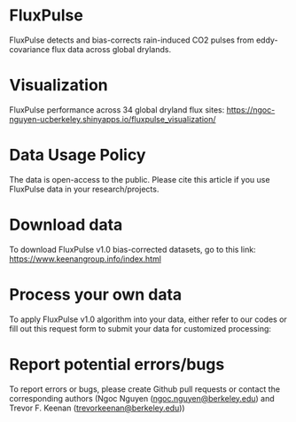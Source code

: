 # FluxPulse
FluxPulse detects and bias-corrects rain-induced CO2 pulses from eddy-covariance flux data across global drylands. <be>

# Visualization
FluxPulse performance across 34 global dryland flux sites: https://ngoc-nguyen-ucberkeley.shinyapps.io/fluxpulse_visualization/ 

# Data Usage Policy
The data is open-access to the public. Please cite this article if you use FluxPulse data in your research/projects.

# Download data
To download FluxPulse v1.0 bias-corrected datasets, go to this link: https://www.keenangroup.info/index.html

# Process your own data
To apply FluxPulse v1.0 algorithm into your data, either refer to our codes or fill out this request form to submit your data for customized processing: 

# Report potential errors/bugs
To report errors or bugs, please create Github pull requests or contact the corresponding authors (Ngoc Nguyen (ngoc.nguyen@berkeley.edu) and Trevor F. Keenan (trevorkeenan@berkeley.edu))

